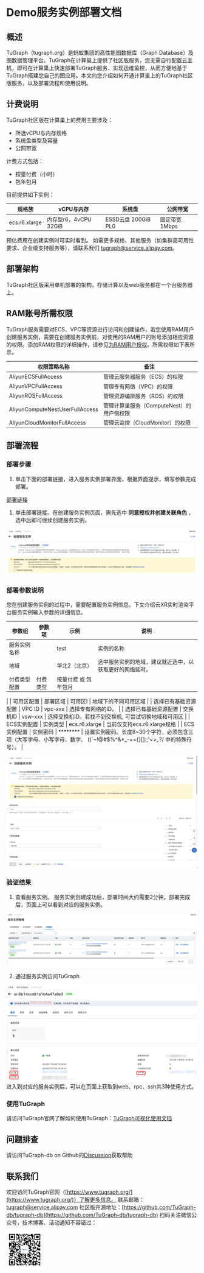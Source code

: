 # Demo服务实例部署文档
## 概述
TuGraph（tugraph.org）是蚂蚁集团的高性能图数据库（Graph Database）及图数据管理平台。TuGraph在计算巢上提供了社区版服务，您无需自行配置云主机，即可在计算巢上快速部署TuGraph服务、实现运维监控，从而方便地基于TuGraph搭建您自己的图应用。本文向您介绍如何开通计算巢上的TuGraph社区版服务，以及部署流程和使用说明。
## 计费说明
TuGraph社区版在计算巢上的费用主要涉及：

- 所选vCPU与内存规格
- 系统盘类型及容量
- 公网带宽

计费方式包括：

- 按量付费（小时）
- 包年包月

目前提供如下实例：

| 规格族 | vCPU与内存 | 系统盘 | 公网带宽 |
| --- | --- | --- | --- |
| ecs.r6.xlarge | 内存型r6，4vCPU 32GiB | ESSD云盘 200GiB PL0 | 固定带宽1Mbps |

预估费用在创建实例时可实时看到。
如需更多规格、其他服务（如集群高可用性要求、企业级支持服务等），请联系我们 [tugraph@service.alipay.com](mailto:tugraph@service.alipay.com)。
## 
## 部署架构
TuGraph社区版采用单机部署的架构，存储计算以及web服务都在一个台服务器上。

## RAM账号所需权限
TuGraph服务需要对ECS、VPC等资源进行访问和创建操作，若您使用RAM用户创建服务实例，需要在创建服务实例前，对使用的RAM用户的账号添加相应资源的权限。添加RAM权限的详细操作，请参见[为RAM用户授权](https://help.aliyun.com/document_detail/121945.html)。所需权限如下表所示。

| 权限策略名称 | 备注 |
| --- | --- |
| AliyunECSFullAccess | 管理云服务器服务（ECS）的权限 |
| AliyunVPCFullAccess | 管理专有网络（VPC）的权限 |
| AliyunROSFullAccess | 管理资源编排服务（ROS）的权限 |
| AliyunComputeNestUserFullAccess | 管理计算巢服务（ComputeNest）的用户侧权限 |
| AliyunCloudMonitorFullAccess | 管理云监控（CloudMonitor）的权限 |


## 部署流程
### 部署步骤

1. 单击下面的部署链接，进入服务实例部署界面，根据界面提示，填写参数完成部署。

[部署链接](https://computenest.console.aliyun.com/user/cn-hangzhou/serviceInstanceCreate?spm=5176.24779694.0.0.3d9d4d22Kr7osZ&ServiceId=service-7b50ea3d20e643da95bf)

1. 单击部署链接。在创建服务实例页面，需先选中 **同意授权并创建关联角色** ，选中后即可继续创建服务实例。

![1.png](1.png)
### 
### 部署参数说明
您在创建服务实例的过程中，需要配置服务实例信息。下文介绍云XR实时渲染平台服务实例输入参数的详细信息。

| 参数组 | 参数项 | 示例 | 说明 |
| --- | --- | --- | --- |
| 服务实例名称 |  | test | 实例的名称 |
| 地域 |  | 华北2（北京） | 选中服务实例的地域，建议就近选中，以获取更好的网络延时。 |
| 付费类型配置 | 付费类型 | 按量付费 或 包年包月 | 
 |
| 可用区配置 | 部署区域 | 可用区I | 地域下的不同可用区域 |
| 选择已有基础资源配置 | VPC ID | vpc-xxx | 选择专有网络的ID。 |
| 选择已有基础资源配置 | 交换机ID | vsw-xxx | 选择交换机ID。若找不到交换机, 可尝试切换地域和可用区 |
| ECS实例配置 | 实例类型 | ecs.r6.xlarge | 当前仅支持ecs.r6.xlarge规格 |
| ECS实例配置 | 实例密码 | ******** | 设置实例密码。长度8~30个字符，必须包含三项（大写字母、小写字母、数字、 ()`~!@#$%^&*_-+={}[]:;'<>,.?/ 中的特殊符号）。 |

![2.png](2.png)

### 
### 验证结果

1. 查看服务实例。
服务实例创建成功后，部署时间大约需要2分钟。部署完成后，页面上可以看到对应的服务实例。 

![3.png](3.png)

2. 通过服务实例访问TuGraph

![4.png](4.png)
进入到对应的服务实例后，可以在页面上获取到web、rpc、ssh共3种使用方式。


### 使用TuGraph
请访问TuGraph官网了解如何使用TuGraph：[TuGraph可视化使用文档](https://www.tugraph.org/doc?version=V3.3.0&id=10000000001031969)

## 问题排查
请访问TuGraph-db on Github的[Discussion](https://github.com/TuGraph-db/tugraph-db/discussions/115)获取帮助

## 联系我们
欢迎访问TuGraph官网（[https://www.tugraph.org/](https://www.tugraph.org/)）了解更多信息。
联系邮箱：[tugraph@service.alipay.com](mailto:tugraph@service.alipay.com)
社区版开源地址：[https://github.com/TuGraph-db/tugraph-db](https://github.com/TuGraph-db/tugraph-db)
扫码关注微信公众号，技术博客、活动通知不容错过：

![%.png](5.png)